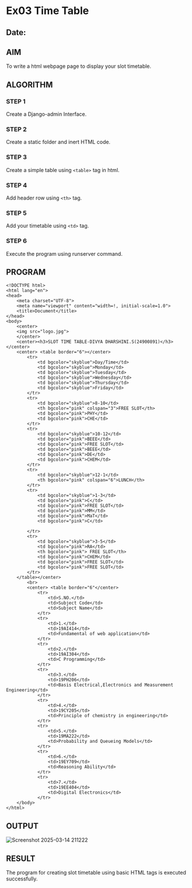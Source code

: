 # Ex03 Time Table
## Date:

## AIM
To write a html webpage page to display your slot timetable.

## ALGORITHM
### STEP 1
Create a Django-admin Interface.

### STEP 2
Create a static folder and inert HTML code.

### STEP 3
Create a simple table using ```<table>``` tag in html.

### STEP 4
Add header row using ```<th>``` tag.

### STEP 5
Add your timetable using ```<td>``` tag.

### STEP 6
Execute the program using runserver command.

## PROGRAM
```
<!DOCTYPE html>
<html lang="en">
<head>
    <meta charset="UTF-8">
    <meta name="viewport" content="width=!, initial-scale=1.0">
    <title>Document</title>
</head>
<body>
    <center>
    <img src="logo.jpg">
    </center>
    <center><h3>SLOT TIME TABLE-DIVYA DHARSHINI.S(24900891)</h3></center>
    <center> <table border="6"></center>
        <tr>
            <td bgcolor="skyblue">Day/Time</td>
            <td bgcolor="skyblue">Monday</td>
            <td bgcolor="skyblue">Tuesday</td>
            <td bgcolor="skyblue">Wednesday</td>
            <td bgcolor="skyblue">Thursday</td>
            <td bgcolor="skyblue">Friday</td>
        </tr>
        <tr>
            <td bgcolor="skyblue">8-10</td>
            <th bgcolor="pink" colspan="3">FREE SLOT</th>
            <td bgcolor="pink">PHY</td>
            <td bgcolor="pink">CHE</td>
        </tr>
        <tr>
            <td bgcolor="skyblue">10-12</td>
            <td bgcolor="pink">BEEE</td>
            <td bgcolor="pink">FREE SLOT</td>
            <td bgcolor="pink">BEEE</td>
            <td bgcolor="pink">DE</td>
            <td bgcolor="pink">CHEM</td>
        </tr>
        <tr>
            <td bgcolor="skyblue">12-1</td>
            <th bgcolor="pink" colspan="6">LUNCH</th>
        </tr>
        <tr>
            <td bgcolor="skyblue">1-3</td>
            <td bgcolor="pink">C</td>
            <td bgcolor="pink">FREE SLOT</td>
            <td bgcolor="pink">MM</td>
            <td bgcolor="pink">MaT</td>
            <td bgcolor="pink">C</td>
            
        </tr>
        <tr>
            <td bgcolor="skyblue">3-5</td>
            <td bgcolor="pink">RA</td>
            <th bgcolor="pink"> FREE SLOT</th>
            <td bgcolor="pink">CHEM</td>
            <td bgcolor="pink">FREE SLOT</td>
            <td bgcolor="pink">FREE SLOT</td>
        </tr>
    </table></center>
        <br>
        <center> <table border="6"</center>
            <tr>
                <td>S.NO.</td>
                <td>Subject Code</td>
                <td>Subject Name</td>
            </tr>
            <tr>
                <td>1.</td>
                <td>19AI414</td>
                <td>Fundamental of web application</td>
            </tr>
            <tr>
                <td>2.</td>
                <td>19AI304</td>
                <td>C Programming</td>
            </tr>
            <tr>
                <td>3.</td>
                <td>19PH206</td>
                <td>Basis Electrical,Electronics and Measurement Engineering</td>
            </tr>
            <tr>
                <td>4.</td>
                <td>19CY205</td>
                <td>Principle of chemistry in engineering</td>
            </tr>
            <tr>
                <td>5.</td>
                <td>19MA222</td>
                <td>Probability and Queueing Models</td>
            </tr>
            <tr>
                <td>6.</td>
                <td>19EY709</td>
                <td>Reasoning Ability</td>
            </tr>
            <tr>
                <td>7.</td>
                <td>19EE404</td>
                <td>Digital Electronics</td>
            </tr>
    </body>
</html>
```


## OUTPUT
![Screenshot 2025-03-14 211222](https://github.com/user-attachments/assets/613b1051-0ab5-46b5-9832-ed7e31e5acae)


## RESULT
The program for creating slot timetable using basic HTML tags is executed successfully.
